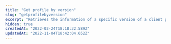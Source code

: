 ```yaml
---
title: "Get profile by version"
slug: "getprofilebyversion"
excerpt: "Retrieves the information of a specific version of a client profile.\n\r\n\r> Since your store's profile schema is customizable, the schema and examples presented below may differ from yours. Your integration must be adapted accordingly.\n\r\n\r> For security and privacy reasons, this request returns masked profile data. For unmasked information, see Get unmasked profile by version.\n\r\n\r> Learn more about the [Profile System](https://developers.vtex.com/vtex-rest-api/docs/profile-system) and its other API endpoints."
hidden: true
createdAt: "2022-02-24T18:18:32.589Z"
updatedAt: "2022-11-04T18:42:04.652Z"
---
```

